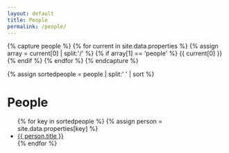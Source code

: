 ```yaml
---
layout: default
title: People
permalink: /people/
---
```


{% capture people %}
  {% for current in site.data.properties %}
    {% assign array = current[0] | split:'/' %}
      {% if array[1] == 'people' %}
        {{ current[0] }}
      {% endif %}
  {% endfor %}
{% endcapture %}

{% assign sortedpeople = people | split:' ' | sort %}

<div class="home">
  <h1 class="page-heading">People</h1>
  <ul>
    {% for key in sortedpeople %}
    {% assign person = site.data.properties[key] %}
      <li>
        <a href="{{ key | prepend: site.baseurl }}">
          {{ person.title }}
        </a>
      </li>
    {% endfor %}
  </ul>

</div>
